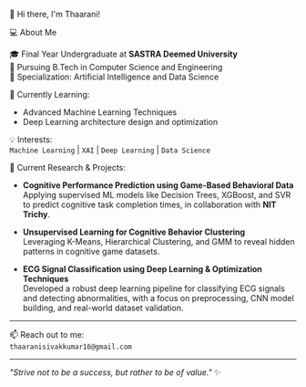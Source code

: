 👋 Hi there, I'm Thaarani!

💻 About Me

🎓 Final Year Undergraduate at **SASTRA Deemed University**  
🧠 Pursuing B.Tech in Computer Science and Engineering  
🎯 Specialization: Artificial Intelligence and Data Science  

🌱 Currently Learning:  
- Advanced Machine Learning Techniques  
- Deep Learning architecture design and optimization  

💡 Interests:  
`Machine Learning` | `XAI` | `Deep Learning` | `Data Science` 

🔭 Current Research & Projects:  
- **Cognitive Performance Prediction using Game-Based Behavioral Data**  
  Applying supervised ML models like Decision Trees, XGBoost, and SVR to predict cognitive task completion times, in collaboration with **NIT Trichy**.  
 
- **Unsupervised Learning for Cognitive Behavior Clustering**  
  Leveraging K-Means, Hierarchical Clustering, and GMM to reveal hidden patterns in cognitive game datasets.  

- **ECG Signal Classification using Deep Learning & Optimization Techniques**  
  Developed a robust deep learning pipeline for classifying ECG signals and detecting abnormalities, with a focus on preprocessing, CNN model building, and real-world dataset validation.  

---

📫 Reach out to me:  
`thaaranisivakkumar16@gmail.com`

---

_"Strive not to be a success, but rather to be of value."_ ✨

